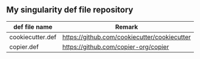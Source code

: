 ## My singularity def file repository

| def file name    | Remark                                       |
| ---------------- | -------------------------------------------- |
| cookiecutter.def | https://github.com/cookiecutter/cookiecutter |
| copier.def       | https://github.com/copier-org/copier         |
